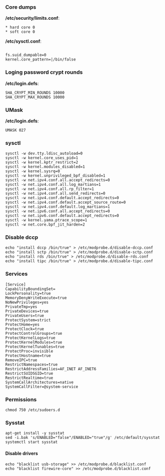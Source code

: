 ### Core dumps
**/etc/security/limits.conf**:
```shell
* hard core 0
* soft core 0
```

**/etc/sysctl.conf**:
```shell

fs.suid_dumpable=0
kernel.core_pattern=|/bin/false
```

### Loging password crypt rounds
**/etc/login.defs**:
```shell
SHA_CRYPT_MIN_ROUNDS 10000
SHA_CRYPT_MAX_ROUNDS 10000
```

### UMask
**/etc/login.defs**:
```shell
UMASK 027
```

### sysctl
```shell
sysctl -w dev.tty.ldisc_autoload=0
sysctl -w kernel.core_uses_pid=1
sysctl -w kernel.kptr_restrict=2
sysctl -w kernel.modules_disabled=1
sysctl -w kernel.sysrq=0
sysctl -w kernel.unprivileged_bpf_disabled=1
sysctl -w net.ipv4.conf.all.accept_redirects=0
sysctl -w net.ipv4.conf.all.log_martians=1
sysctl -w net.ipv4.conf.all.rp_filter=1
sysctl -w net.ipv4.conf.all.send_redirects=0
sysctl -w net.ipv4.conf.default.accept_redirects=0
sysctl -w net.ipv4.conf.default.accept_source_route=0
sysctl -w net.ipv4.conf.default.log_martians=1
sysctl -w net.ipv6.conf.all.accept_redirects=0
sysctl -w net.ipv6.conf.default.accept_redirects=0
sysctl -w kernel.yama.ptrace_scope=1
sysctl -w net.core.bpf_jit_harden=2
```

### Disable dccp
```shell
echo "install dccp /bin/true" > /etc/modprobe.d/disable-dccp.conf
echo "install sctp /bin/true" > /etc/modprobe.d/disable-sctp.conf
echo "install rds /bin/true" > /etc/modprobe.d/disable-rds.conf
echo "install tipc /bin/true" > /etc/modprobe.d/disable-tipc.conf
```

### Services
```shell
[Service]
CapabilityBoundingSet=
LockPersonality=true
MemoryDenyWriteExecute=true
NoNewPrivileges=yes
PrivateTmp=yes
PrivateDevices=true
PrivateUsers=true
ProtectSystem=strict
ProtectHome=yes
ProtectClock=true
ProtectControlGroups=true
ProtectKernelLogs=true
ProtectKernelModules=true
ProtectKernelTunables=true
ProtectProc=invisible
ProtectHostname=true
RemoveIPC=true
RestrictNamespaces=true
RestrictAddressFamilies=AF_INET AF_INET6
RestrictSUIDSGID=true
RestrictRealtime=true
SystemCallArchitectures=native
SystemCallFilter=@system-service
```

### Permissions
```shell
chmod 750 /etc/sudoers.d
```

### Sysstat
```shell
apt-get install -y sysstat
sed -i.bak 's/ENABLED="false"/ENABLED="true"/g' /etc/default/sysstat
systemctl start sysstat
```

#### Disable drivers
```shell
echo "blacklist usb-storage" >> /etc/modprobe.d/blacklist.conf
echo "blacklist firewire-core" >> /etc/modprobe.d/blacklist.conf
```